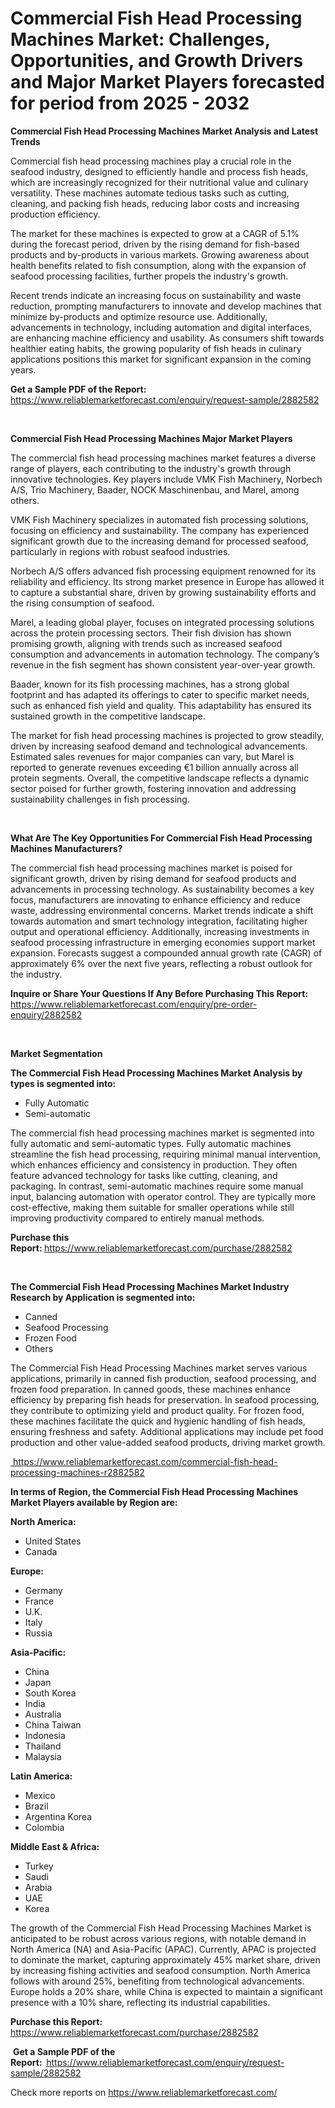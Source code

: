 <p><h1>Commercial Fish Head Processing Machines Market: Challenges, Opportunities, and Growth Drivers and Major Market Players forecasted for period from 2025 - 2032</h1></p><p><strong>Commercial Fish Head Processing Machines Market Analysis and Latest Trends</strong></p>
<p><p>Commercial fish head processing machines play a crucial role in the seafood industry, designed to efficiently handle and process fish heads, which are increasingly recognized for their nutritional value and culinary versatility. These machines automate tedious tasks such as cutting, cleaning, and packing fish heads, reducing labor costs and increasing production efficiency.</p><p>The market for these machines is expected to grow at a CAGR of 5.1% during the forecast period, driven by the rising demand for fish-based products and by-products in various markets. Growing awareness about health benefits related to fish consumption, along with the expansion of seafood processing facilities, further propels the industry's growth.</p><p>Recent trends indicate an increasing focus on sustainability and waste reduction, prompting manufacturers to innovate and develop machines that minimize by-products and optimize resource use. Additionally, advancements in technology, including automation and digital interfaces, are enhancing machine efficiency and usability. As consumers shift towards healthier eating habits, the growing popularity of fish heads in culinary applications positions this market for significant expansion in the coming years.</p></p>
<p><strong>Get a Sample PDF of the Report:&nbsp;</strong> <a href="https://www.reliablemarketforecast.com/enquiry/request-sample/2882582?utm_campaign=2739&utm_medium=2&utm_source=Github&utm_content=ia&utm_term=13032025&utm_id=commercial-fish-head-processing-machines">https://www.reliablemarketforecast.com/enquiry/request-sample/2882582</a></p>
<p>&nbsp;</p>
<p><strong>Commercial Fish Head Processing Machines Major Market Players</strong></p>
<p><p>The commercial fish head processing machines market features a diverse range of players, each contributing to the industry's growth through innovative technologies. Key players include VMK Fish Machinery, Norbech A/S, Trio Machinery, Baader, NOCK Maschinenbau, and Marel, among others.</p><p>VMK Fish Machinery specializes in automated fish processing solutions, focusing on efficiency and sustainability. The company has experienced significant growth due to the increasing demand for processed seafood, particularly in regions with robust seafood industries.</p><p>Norbech A/S offers advanced fish processing equipment renowned for its reliability and efficiency. Its strong market presence in Europe has allowed it to capture a substantial share, driven by growing sustainability efforts and the rising consumption of seafood.</p><p>Marel, a leading global player, focuses on integrated processing solutions across the protein processing sectors. Their fish division has shown promising growth, aligning with trends such as increased seafood consumption and advancements in automation technology. The company’s revenue in the fish segment has shown consistent year-over-year growth.</p><p>Baader, known for its fish processing machines, has a strong global footprint and has adapted its offerings to cater to specific market needs, such as enhanced fish yield and quality. This adaptability has ensured its sustained growth in the competitive landscape.</p><p>The market for fish head processing machines is projected to grow steadily, driven by increasing seafood demand and technological advancements. Estimated sales revenues for major companies can vary, but Marel is reported to generate revenues exceeding €1 billion annually across all protein segments. Overall, the competitive landscape reflects a dynamic sector poised for further growth, fostering innovation and addressing sustainability challenges in fish processing.</p></p>
<p>&nbsp;</p>
<p><strong>What Are The Key Opportunities For Commercial Fish Head Processing Machines Manufacturers?</strong></p>
<p><p>The commercial fish head processing machines market is poised for significant growth, driven by rising demand for seafood products and advancements in processing technology. As sustainability becomes a key focus, manufacturers are innovating to enhance efficiency and reduce waste, addressing environmental concerns. Market trends indicate a shift towards automation and smart technology integration, facilitating higher output and operational efficiency. Additionally, increasing investments in seafood processing infrastructure in emerging economies support market expansion. Forecasts suggest a compounded annual growth rate (CAGR) of approximately 6% over the next five years, reflecting a robust outlook for the industry.</p></p>
<p><strong>Inquire or Share Your Questions If Any Before Purchasing This Report:</strong> <a href="https://www.reliablemarketforecast.com/enquiry/pre-order-enquiry/2882582?utm_campaign=2739&utm_medium=2&utm_source=Github&utm_content=ia&utm_term=13032025&utm_id=commercial-fish-head-processing-machines">https://www.reliablemarketforecast.com/enquiry/pre-order-enquiry/2882582</a></p>
<p>&nbsp;</p>
<p><strong>Market Segmentation</strong></p>
<p><strong>The Commercial Fish Head Processing Machines Market Analysis by types is segmented into:</strong></p>
<p><ul><li>Fully Automatic</li><li>Semi-automatic</li></ul></p>
<p><p>The commercial fish head processing machines market is segmented into fully automatic and semi-automatic types. Fully automatic machines streamline the fish head processing, requiring minimal manual intervention, which enhances efficiency and consistency in production. They often feature advanced technology for tasks like cutting, cleaning, and packaging. In contrast, semi-automatic machines require some manual input, balancing automation with operator control. They are typically more cost-effective, making them suitable for smaller operations while still improving productivity compared to entirely manual methods.</p></p>
<p><strong>Purchase this Report:&nbsp;</strong><a href="https://www.reliablemarketforecast.com/purchase/2882582?utm_campaign=2739&utm_medium=2&utm_source=Github&utm_content=ia&utm_term=13032025&utm_id=commercial-fish-head-processing-machines">https://www.reliablemarketforecast.com/purchase/2882582</a></p>
<p>&nbsp;</p>
<p><strong>The Commercial Fish Head Processing Machines Market Industry Research by Application is segmented into:</strong></p>
<p><ul><li>Canned</li><li>Seafood Processing</li><li>Frozen Food</li><li>Others</li></ul></p>
<p><p>The Commercial Fish Head Processing Machines market serves various applications, primarily in canned fish production, seafood processing, and frozen food preparation. In canned goods, these machines enhance efficiency by preparing fish heads for preservation. In seafood processing, they contribute to optimizing yield and product quality. For frozen food, these machines facilitate the quick and hygienic handling of fish heads, ensuring freshness and safety. Additional applications may include pet food production and other value-added seafood products, driving market growth.</p></p>
<p><a href="https://www.reliablemarketforecast.com/commercial-fish-head-processing-machines-r2882582?utm_campaign=2739&utm_medium=2&utm_source=Github&utm_content=ia&utm_term=13032025&utm_id=commercial-fish-head-processing-machines">&nbsp;https://www.reliablemarketforecast.com/commercial-fish-head-processing-machines-r2882582</a></p>
<p><strong>In terms of Region, the Commercial Fish Head Processing Machines Market Players available by Region are:</strong></p>
<p>
    <p> <strong> North America: </strong>
        <ul>
            <li>United States</li>
            <li>Canada</li>
        </ul>
        </p> 
    <p> <strong> Europe: </strong>
        <ul>
            <li>Germany</li>
            <li>France</li>
            <li>U.K.</li>
            <li>Italy</li>
            <li>Russia</li>
        </ul>
        </p> 
    <p> <strong> Asia-Pacific: </strong>
        <ul>
            <li>China</li>
            <li>Japan</li>
            <li>South Korea</li>
            <li>India</li>
            <li>Australia</li>
            <li>China Taiwan</li>
            <li>Indonesia</li>
            <li>Thailand</li>
            <li>Malaysia</li>
        </ul>
        </p> 
    <p> <strong> Latin America: </strong>
        <ul>
            <li>Mexico</li>
            <li>Brazil</li>
            <li>Argentina Korea</li>
            <li>Colombia</li>
        </ul>
        </p> 
    <p> <strong> Middle East & Africa: </strong>
        <ul>
            <li>Turkey</li>
            <li>Saudi</li>
            <li>Arabia</li>
            <li>UAE</li>
            <li>Korea</li>
        </ul>
    </p>
    </p>
<p><p>The growth of the Commercial Fish Head Processing Machines Market is anticipated to be robust across various regions, with notable demand in North America (NA) and Asia-Pacific (APAC). Currently, APAC is projected to dominate the market, capturing approximately 45% market share, driven by increasing fishing activities and seafood consumption. North America follows with around 25%, benefiting from technological advancements. Europe holds a 20% share, while China is expected to maintain a significant presence with a 10% share, reflecting its industrial capabilities.</p></p>
<p><strong>Purchase this Report: </strong><a href="https://www.reliablemarketforecast.com/purchase/2882582?utm_campaign=2739&utm_medium=2&utm_source=Github&utm_content=ia&utm_term=13032025&utm_id=commercial-fish-head-processing-machines">https://www.reliablemarketforecast.com/purchase/2882582</a></p>
<p>&nbsp;<strong>Get a Sample PDF of the Report:&nbsp;&nbsp;</strong><a href="https://www.reliablemarketforecast.com/enquiry/request-sample/2882582?utm_campaign=2739&utm_medium=2&utm_source=Github&utm_content=ia&utm_term=13032025&utm_id=commercial-fish-head-processing-machines">https://www.reliablemarketforecast.com/enquiry/request-sample/2882582</a></p>
<p><strong></strong></p>
<p>Check more reports on <a href="https://www.reliablemarketforecast.com/?utm_campaign=2739&utm_medium=2&utm_source=Github&utm_content=ia&utm_term=13032025&utm_id=commercial-fish-head-processing-machines">https://www.reliablemarketforecast.com/</a></p>
